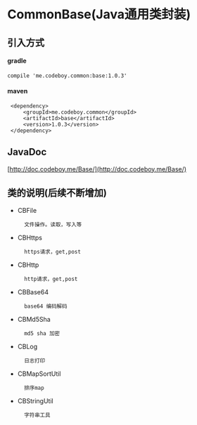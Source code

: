 # CommonBase(Java通用类封装)

## 引入方式

#### gradle

    compile 'me.codeboy.common:base:1.0.3'
    
#### maven 
        
     <dependency>
         <groupId>me.codeboy.common</groupId>
         <artifactId>base</artifactId>
         <version>1.0.3</version>
     </dependency>

##  JavaDoc

[http://doc.codeboy.me/Base/](http://doc.codeboy.me/Base/)

## 类的说明(后续不断增加)

- CBFile

        文件操作。读取，写入等

- CBHttps
    
        https请求，get,post

- CBHttp

        http请求，get,post

- CBBase64

        base64 编码解码
- CBMd5Sha

        md5 sha 加密

- CBLog

        日志打印

- CBMapSortUtil

        排序map

- CBStringUtil

        字符串工具